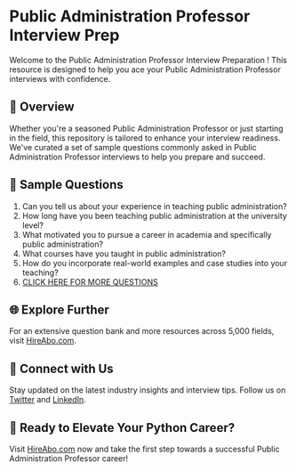 # Public Administration Professor Interview Prep

Welcome to the Public Administration Professor Interview Preparation ! This resource is designed to help you ace your Public Administration Professor interviews with confidence.

## 🚀 Overview

Whether you're a seasoned Public Administration Professor or just starting in the field, this repository is tailored to enhance your interview readiness. We've curated a set of sample questions commonly asked in Public Administration Professor interviews to help you prepare and succeed.

## 📝 Sample Questions

1. Can you tell us about your experience in teaching public administration?
2. How long have you been teaching public administration at the university level?
3. What motivated you to pursue a career in academia and specifically public administration?
4. What courses have you taught in public administration?
5. How do you incorporate real-world examples and case studies into your teaching?
6. [CLICK HERE FOR MORE QUESTIONS](https://hireabo.com/job/17_0_5/Public%20Administration%20Professor)

## 🌐 Explore Further

For an extensive question bank and more resources across 5,000 fields, visit [HireAbo.com](https://www.hireabo.com).

## 📱 Connect with Us

Stay updated on the latest industry insights and interview tips. Follow us on [Twitter](https://twitter.com/hireabo) and [LinkedIn](https://www.linkedin.com/in/hire-abo-3609972a8/).

## 🚀 Ready to Elevate Your Python Career?

Visit [HireAbo.com](https://www.hireabo.com) now and take the first step towards a successful Public Administration Professor career!